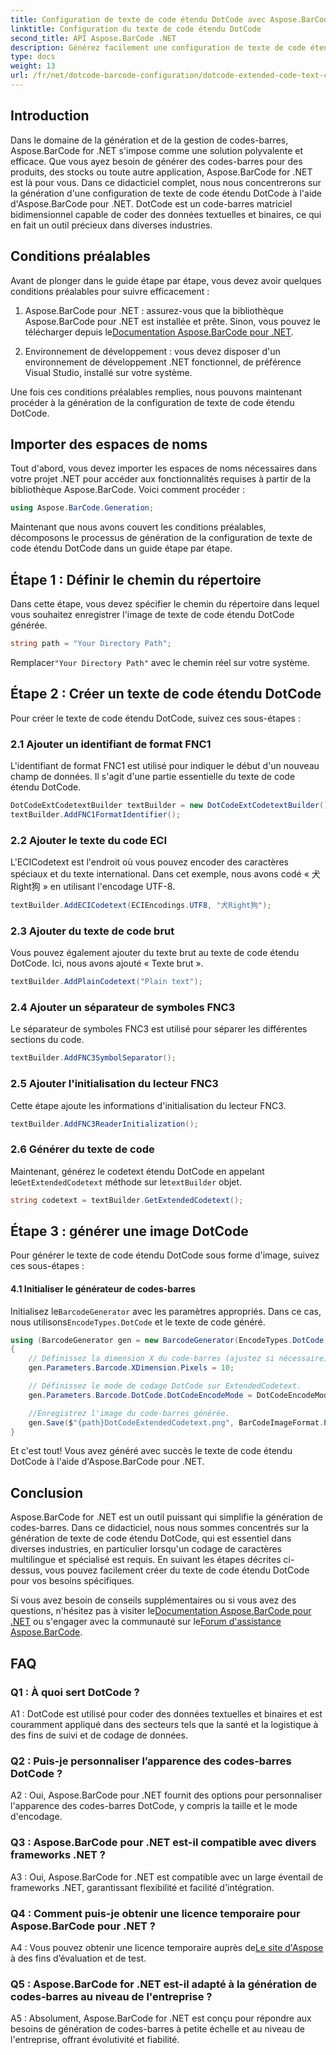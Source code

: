 ```yaml
---
title: Configuration de texte de code étendu DotCode avec Aspose.BarCode pour .NET
linktitle: Configuration du texte de code étendu DotCode
second_title: API Aspose.BarCode .NET
description: Générez facilement une configuration de texte de code étendu DotCode à l'aide d'Aspose.BarCode pour .NET. Suivez notre guide étape par étape pour une création efficace de codes-barres.
type: docs
weight: 13
url: /fr/net/dotcode-barcode-configuration/dotcode-extended-code-text-configuration/
---
```

## Introduction

Dans le domaine de la génération et de la gestion de codes-barres, Aspose.BarCode for .NET s'impose comme une solution polyvalente et efficace. Que vous ayez besoin de générer des codes-barres pour des produits, des stocks ou toute autre application, Aspose.BarCode for .NET est là pour vous. Dans ce didacticiel complet, nous nous concentrerons sur la génération d'une configuration de texte de code étendu DotCode à l'aide d'Aspose.BarCode pour .NET. DotCode est un code-barres matriciel bidimensionnel capable de coder des données textuelles et binaires, ce qui en fait un outil précieux dans diverses industries.

## Conditions préalables

Avant de plonger dans le guide étape par étape, vous devez avoir quelques conditions préalables pour suivre efficacement :

1.  Aspose.BarCode pour .NET : assurez-vous que la bibliothèque Aspose.BarCode pour .NET est installée et prête. Sinon, vous pouvez le télécharger depuis le[Documentation Aspose.BarCode pour .NET](https://reference.aspose.com/barcode/net/).

2. Environnement de développement : vous devez disposer d'un environnement de développement .NET fonctionnel, de préférence Visual Studio, installé sur votre système.

Une fois ces conditions préalables remplies, nous pouvons maintenant procéder à la génération de la configuration de texte de code étendu DotCode.

## Importer des espaces de noms

Tout d'abord, vous devez importer les espaces de noms nécessaires dans votre projet .NET pour accéder aux fonctionnalités requises à partir de la bibliothèque Aspose.BarCode. Voici comment procéder :


```csharp
using Aspose.BarCode.Generation;
```

Maintenant que nous avons couvert les conditions préalables, décomposons le processus de génération de la configuration de texte de code étendu DotCode dans un guide étape par étape.



## Étape 1 : Définir le chemin du répertoire

Dans cette étape, vous devez spécifier le chemin du répertoire dans lequel vous souhaitez enregistrer l'image de texte de code étendu DotCode générée.

```csharp
string path = "Your Directory Path";
```

 Remplacer`"Your Directory Path"` avec le chemin réel sur votre système.

## Étape 2 : Créer un texte de code étendu DotCode

Pour créer le texte de code étendu DotCode, suivez ces sous-étapes :

### 2.1 Ajouter un identifiant de format FNC1

L'identifiant de format FNC1 est utilisé pour indiquer le début d'un nouveau champ de données. Il s'agit d'une partie essentielle du texte de code étendu DotCode.

```csharp
DotCodeExtCodetextBuilder textBuilder = new DotCodeExtCodetextBuilder();
textBuilder.AddFNC1FormatIdentifier();
```

### 2.2 Ajouter le texte du code ECI

L'ECICodetext est l'endroit où vous pouvez encoder des caractères spéciaux et du texte international. Dans cet exemple, nous avons codé « 犬Right狗 » en utilisant l'encodage UTF-8.

```csharp
textBuilder.AddECICodetext(ECIEncodings.UTF8, "犬Right狗");
```

### 2.3 Ajouter du texte de code brut

Vous pouvez également ajouter du texte brut au texte de code étendu DotCode. Ici, nous avons ajouté « Texte brut ».

```csharp
textBuilder.AddPlainCodetext("Plain text");
```

### 2.4 Ajouter un séparateur de symboles FNC3

Le séparateur de symboles FNC3 est utilisé pour séparer les différentes sections du code.

```csharp
textBuilder.AddFNC3SymbolSeparator();
```

### 2.5 Ajouter l'initialisation du lecteur FNC3

Cette étape ajoute les informations d'initialisation du lecteur FNC3.

```csharp
textBuilder.AddFNC3ReaderInitialization();
```

### 2.6 Générer du texte de code

 Maintenant, générez le codetext étendu DotCode en appelant le`GetExtendedCodetext` méthode sur le`textBuilder` objet.

```csharp
string codetext = textBuilder.GetExtendedCodetext();
```

## Étape 3 : générer une image DotCode

Pour générer le texte de code étendu DotCode sous forme d'image, suivez ces sous-étapes :

#### 4.1 Initialiser le générateur de codes-barres

 Initialisez le`BarcodeGenerator` avec les paramètres appropriés. Dans ce cas, nous utilisons`EncodeTypes.DotCode` et le texte de code généré.

```csharp
using (BarcodeGenerator gen = new BarcodeGenerator(EncodeTypes.DotCode, codetext))
{
    // Définissez la dimension X du code-barres (ajustez si nécessaire).
    gen.Parameters.Barcode.XDimension.Pixels = 10;

    // Définissez le mode de codage DotCode sur ExtendedCodetext.
    gen.Parameters.Barcode.DotCode.DotCodeEncodeMode = DotCodeEncodeMode.ExtendedCodetext;

    //Enregistrez l'image du code-barres générée.
    gen.Save($"{path}DotCodeExtendedCodetext.png", BarCodeImageFormat.Png);
}
```

Et c'est tout! Vous avez généré avec succès le texte de code étendu DotCode à l'aide d'Aspose.BarCode pour .NET.

## Conclusion

Aspose.BarCode for .NET est un outil puissant qui simplifie la génération de codes-barres. Dans ce didacticiel, nous nous sommes concentrés sur la génération de texte de code étendu DotCode, qui est essentiel dans diverses industries, en particulier lorsqu'un codage de caractères multilingue et spécialisé est requis. En suivant les étapes décrites ci-dessus, vous pouvez facilement créer du texte de code étendu DotCode pour vos besoins spécifiques.

 Si vous avez besoin de conseils supplémentaires ou si vous avez des questions, n'hésitez pas à visiter le[Documentation Aspose.BarCode pour .NET](https://reference.aspose.com/barcode/net/) ou s'engager avec la communauté sur le[Forum d'assistance Aspose.BarCode](https://forum.aspose.com/c/barcode/13).

## FAQ

### Q1 : À quoi sert DotCode ?

A1 : DotCode est utilisé pour coder des données textuelles et binaires et est couramment appliqué dans des secteurs tels que la santé et la logistique à des fins de suivi et de codage de données.

### Q2 : Puis-je personnaliser l’apparence des codes-barres DotCode ?

A2 : Oui, Aspose.BarCode pour .NET fournit des options pour personnaliser l'apparence des codes-barres DotCode, y compris la taille et le mode d'encodage.

### Q3 : Aspose.BarCode pour .NET est-il compatible avec divers frameworks .NET ?

A3 : Oui, Aspose.BarCode for .NET est compatible avec un large éventail de frameworks .NET, garantissant flexibilité et facilité d'intégration.

### Q4 : Comment puis-je obtenir une licence temporaire pour Aspose.BarCode pour .NET ?

 A4 : Vous pouvez obtenir une licence temporaire auprès de[Le site d'Aspose](https://purchase.aspose.com/temporary-license/) à des fins d’évaluation et de test.

### Q5 : Aspose.BarCode for .NET est-il adapté à la génération de codes-barres au niveau de l'entreprise ?

A5 : Absolument, Aspose.BarCode for .NET est conçu pour répondre aux besoins de génération de codes-barres à petite échelle et au niveau de l'entreprise, offrant évolutivité et fiabilité.